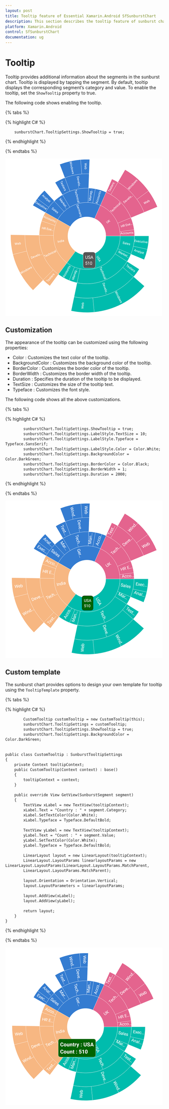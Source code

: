 ```yaml
---
layout: post
title: Tooltip feature of Essential Xamarin.Android SfSunburstChart
description: This section describes the tooltip feature of sunburst chart.
platform: Xamarin.Android
control: SfSunburstChart
documentation: ug
---
```


# Tooltip

Tooltip provides additional information about the segments in the sunburst chart. Tooltip is displayed by tapping the segment. By default, tooltip displays the corresponding segment’s category and value. To enable the tooltip, set the `ShowTooltip` property to true.

The following code shows enabling the tooltip.

{% tabs %} 

{% highlight C# %} 

        sunburstChart.TooltipSettings.ShowTooltip = true;

{% endhighlight %}

{% endtabs %} 

![](Tooltip_images/Tooltip.png)

## Customization

The appearance of the tooltip can be customized using the following properties:

* Color : Customizes the text color of the tooltip.
* BackgroundColor : Customizes the background color of the tooltip.
* BorderColor : Customizes the border color of the tooltip.
* BorderWidth : Customizes the border width of the tooltip.
* Duration : Specifies the duration of the tooltip to be displayed.
* TextSize : Customizes the size of the tooltip text.
* Typeface : Customizes the font style.

The following code shows all the above customizations.

{% tabs %} 

{% highlight C# %}

            sunburstChart.TooltipSettings.ShowTooltip = true;
            sunburstChart.TooltipSettings.LabelStyle.TextSize = 10;
            sunburstChart.TooltipSettings.LabelStyle.Typeface = Typeface.SansSerif;
            sunburstChart.TooltipSettings.LabelStyle.Color = Color.White;
            sunburstChart.TooltipSettings.BackgroundColor = Color.DarkGreen;
            sunburstChart.TooltipSettings.BorderColor = Color.Black;
            sunburstChart.TooltipSettings.BorderWidth = 1;
            sunburstChart.TooltipSettings.Duration = 2000;        

{% endhighlight %}

{% endtabs %} 

![](Tooltip_images/Customization.png)

## Custom template

The sunburst chart provides options to design your own template for tooltip using the `TooltipTemplate` property.

{% tabs %} 

{% highlight C# %} 

            CustomTooltip customTooltip = new CustomTooltip(this);
            sunburstChart.TooltipSettings = customTooltip;
            sunburstChart.TooltipSettings.ShowTooltip = true;            
            sunburstChart.TooltipSettings.BackgroundColor = Color.DarkGreen;
           

    public class CustomTooltip : SunburstTooltipSettings
    {
        private Context tooltipContext;
        public CustomTooltip(Context context) : base()
        {
            tooltipContext = context;
        }

        public override View GetView(SunburstSegment segment)
        {
            TextView xLabel = new TextView(tooltipContext);
            xLabel.Text = "Country : " + segment.Category;
            xLabel.SetTextColor(Color.White);
            xLabel.Typeface = Typeface.DefaultBold;

            TextView yLabel = new TextView(tooltipContext);
            yLabel.Text = "Count : " + segment.Value;
            yLabel.SetTextColor(Color.White);
            yLabel.Typeface = Typeface.DefaultBold;

            LinearLayout layout = new LinearLayout(tooltipContext);           
            LinearLayout.LayoutParams linearlayoutParams = new LinearLayout.LayoutParams(LinearLayout.LayoutParams.MatchParent,
            LinearLayout.LayoutParams.MatchParent);

            layout.Orientation = Orientation.Vertical;
            layout.LayoutParameters = linearlayoutParams;

            layout.AddView(xLabel);
            layout.AddView(yLabel);

            return layout;
        }
    }

{% endhighlight %}

{% endtabs %} 

![](Tooltip_images/Template.png)

